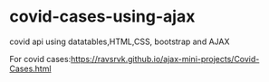 # covid-cases-using-ajax
covid api using datatables,HTML,CSS, bootstrap and AJAX


For covid cases:https://ravsrvk.github.io/ajax-mini-projects/Covid-Cases.html

